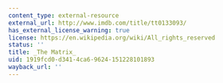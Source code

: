 ```yaml
---
content_type: external-resource
external_url: http://www.imdb.com/title/tt0133093/
has_external_license_warning: true
license: https://en.wikipedia.org/wiki/All_rights_reserved
status: ''
title: _The Matrix_
uid: 1919fcd0-d341-4ca6-9624-151228101893
wayback_url: ''
---
```

